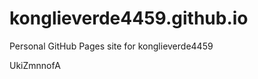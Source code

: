 # konglieverde4459.github.io
Personal GitHub Pages site for konglieverde4459







































































UkiZmnnofA

